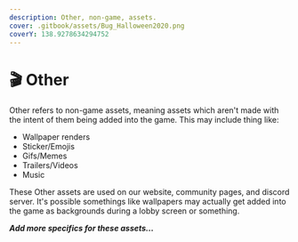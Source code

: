 ```yaml
---
description: Other, non-game, assets.
cover: .gitbook/assets/Bug_Halloween2020.png
coverY: 138.9278634294752
---
```


# 🎬 Other

Other refers to non-game assets, meaning assets which aren't made with the intent of them being added into the game. This may include thing like:

* Wallpaper renders
* Sticker/Emojis
* Gifs/Memes
* Trailers/Videos
* Music

These Other assets are used on our website, community pages, and discord server. It's possible somethings like wallpapers may actually get added into the game as backgrounds during a lobby screen or something.

_**Add more specifics for these assets...**_
